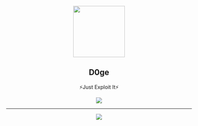 <p align="center">
  <img width="140" src="https://avatars.githubusercontent.com/u/54847959?s=400&u=fe0eeead15bbc121280973cdfad1b83285dad8c6&v=4" />
  <h2 align="center">D0ge</h2>
  <p align="center"> ⚡Just Exploit It⚡ </p>
</P>
<p align="center">
  <a href="https://fxxkpython.com">
    <img align="center" src="https://github-readme-stats.vercel.app/api?username=Scripterdoge&hide=contribs"/>
  </a>
</p>
<HR style="FILTER: alpha(opacity=100,finishopacity=0,style=3)" width="100%" color=#987cb9 SIZE=3>
<p align="center">
  <a href="https://fxxkpython.com">
    <img align="center" src="https://github-profile-trophy.vercel.app/?username=Scripterdoge&theme=onedark"/>
  </a>
</p>

<!--
**Scripterdoge/Scripterdoge** is a ✨ _special_ ✨ repository because its `README.md` (this file) appears on your GitHub profile.

Here are some ideas to get you started:

- 🔭 I’m currently working on ...
- 🌱 I’m currently learning ...
- 👯 I’m looking to collaborate on ...
- 🤔 I’m looking for help with ...
- 💬 Ask me about ...
- 📫 How to reach me: ...
- 😄 Pronouns: ...
- ⚡ Fun fact: ...
-->
